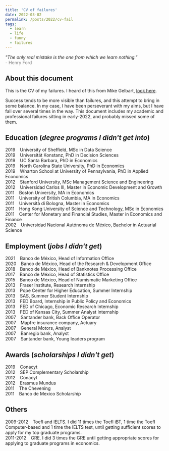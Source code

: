 ```yaml
---
title: 'CV of failures'
date: 2022-03-02
permalink: /posts/2022/cv-fail
tags:
  - learn
  - life
  - funny
  - failures
---
```


<i>"The only real mistake is the one from which we learn nothing."</i>   
<span style="color:gray">- Henry Ford</span>

## __About this document__
This is the CV of my failures. I heard of this from Mike Gelbart, [look here](https://www.mikegelbart.com/files/cv.pdf).

Success tends to be more visible than failures, and this attempt to bring in some balance. In my case, I have been perseverant with my aims, but I have fall over several times in the way. This document includes my academic and professional failures sitting in early-2022, and probably missed some of them.

## __Education__ (_degree programs I didn't get into_)
2019 &ensp; University of Sheffield, MSc in Data Science  
2019 &ensp; Universität Konstanz, PhD in Decision Sciences  
2019 &ensp; UC Santa Barbara, PhD in Economics  
2019 &ensp; North Carolina State University, PhD in Economics  
2019 &ensp; Wharton School at University of Pennsylvania, PhD in Applied Economics  
2012 &ensp; Stanford University, MSc Management Science and Engineering  
2012 &ensp; Universidad Carlos III, Master in Economic Development and Growth  
2011 &ensp; Boston University, MA in Economics  
2011 &ensp; University of British Columbia, MA in Economics  
2011 &ensp; Università di Bologna, Master in Economics  
2011 &ensp; Hong Kong University of Science and Technology, MSc in Economics  
2011 &ensp; Center for Monetary and Financial Studies, Master in Economics and Finance  
2002 &ensp; Universidad Nacional Autónoma de México, Bachelor in Actuarial Science  

## __Employment__ (_jobs I didn't get_)
2021 &ensp; Banco de México, Head of Information Office  
2020 &ensp; Banco de México, Head of the Research & Development Office  
2018 &ensp; Banco de México, Head of Banknotes Processing Office  
2017 &ensp; Banco de México, Head of Statistics Office  
2015 &ensp; Banco de México, Head of Numismatic Marketing Office  
2013 &ensp; Fraser Institute, Research Internship  
2013 &ensp; Pope Center for Higher Education, Summer Internship  
2013 &ensp; SAS, Summer Student Internship  
2013 &ensp; FED Board, Internship in Public Policy and Economics  
2013 &ensp; FED of Chicago, Economic Research Internship  
2013 &ensp; FED of Kansas City, Summer Analyst Internship  
2007 &ensp; Santander bank, Back Office Operator  
2007 &ensp; Mapfre insurance company, Actuary  
2007 &ensp; General Motors, Analyst  
2007 &ensp; Banregio bank, Analyst  
2007 &ensp; Santander bank, Young leaders program  

## __Awards__ (_scholarships I didn't get_)
2019 &ensp; Conacyt  
2012 &ensp; SEP Complementary Scholarship  
2012 &ensp; Conacyt  
2012 &ensp; Erasmus Mundus  
2011 &ensp; The Chevening  
2011 &ensp; Banco de Mexico Scholarship

## __Others__
2009-2012 &ensp; Toefl and IELTS. I did 11 times the Toefl iBT, 1 time the Toefl Computer-based and 1 time the IELTS test, until getting sufficient scores to apply for my top graduate programs.  
2011-2012 &ensp; GRE. I did 3 times the GRE until getting appropriate scores for applying to graduate programs in economics.  
